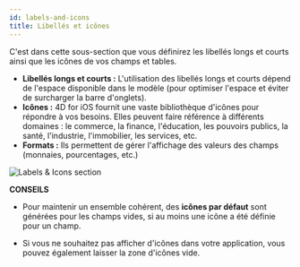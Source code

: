```yaml
---
id: labels-and-icons
title: Libellés et icônes
---
```

C'est dans cette sous-section que vous définirez les libellés longs et courts ainsi que les icônes de vos champs et tables.

* **Libellés longs et courts :** L'utilisation des libellés longs et courts dépend de l'espace disponible dans le modèle (pour optimiser l'espace et éviter de surcharger la barre d'onglets).
* **Icônes :** 4D for iOS fournit une vaste bibliothèque d'icônes pour répondre à vos besoins. Elles peuvent faire référence à différents domaines : le commerce, la finance, l'éducation, les pouvoirs publics, la santé, l'industrie, l'immobilier, les services, etc.
* **Formats :** Ils permettent de gérer l'affichage des valeurs des champs (monnaies, pourcentages, etc.)

![Labels & Icons section](assets/en/project-editor/Labels-icons-section-4D-for-iOS.png)<div class = "tips"> 

**CONSEILS**

* Pour maintenir un ensemble cohérent, des **icônes par défaut** sont générées pour les champs vides, si au moins une icône a été définie pour un champ.

* Si vous ne souhaitez pas afficher d'icônes dans votre application, vous pouvez également laisser la zone d'icônes vide.</div>